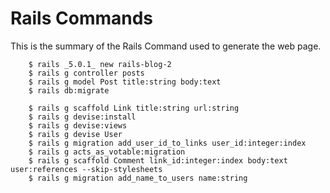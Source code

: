 # Rails Commands
This is the summary of the Rails Command used to generate the web page.

        $ rails _5.0.1_ new rails-blog-2
        $ rails g controller posts
        $ rails g model Post title:string body:text
        $ rails db:migrate

        $ rails g scaffold Link title:string url:string
        $ rails g devise:install
        $ rails g devise:views
        $ rails g devise User
        $ rails g migration add_user_id_to_links user_id:integer:index
        $ rails g acts_as_votable:migration
        $ rails g scaffold Comment link_id:integer:index body:text user:references --skip-stylesheets
        $ rails g migration add_name_to_users name:string
